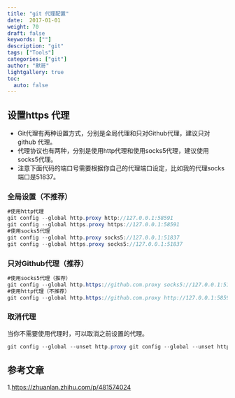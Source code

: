 ```yaml
---  
title: "git 代理配置"  
date:  2017-01-01
weight: 70  
draft: false  
keywords: [""]  
description: "git"  
tags: ["Tools"]
categories: ["git"]
author: "默哥"  
lightgallery: true
toc:
  auto: false
---
```


## 设置https 代理
* Git代理有两种设置方式，分别是全局代理和只对Github代理，建议只对github 代理。
* 代理协议也有两种，分别是使用http代理和使用socks5代理，建议使用socks5代理。
* 注意下面代码的端口号需要根据你自己的代理端口设定，比如我的代理socks端口是51837。

### 全局设置（不推荐）

```java
#使用http代理 
git config --global http.proxy http://127.0.0.1:58591
git config --global https.proxy https://127.0.0.1:58591
#使用socks5代理
git config --global http.proxy socks5://127.0.0.1:51837
git config --global https.proxy socks5://127.0.0.1:51837
```

### 只对Github代理（推荐）
```java
#使用socks5代理（推荐）
git config --global http.https://github.com.proxy socks5://127.0.0.1:51837
#使用http代理（不推荐）
git config --global http.https://github.com.proxy http://127.0.0.1:58591
```

### 取消代理
当你不需要使用代理时，可以取消之前设置的代理。
```java
git config --global --unset http.proxy git config --global --unset https.proxy  
```

## 参考文章
1.https://zhuanlan.zhihu.com/p/481574024